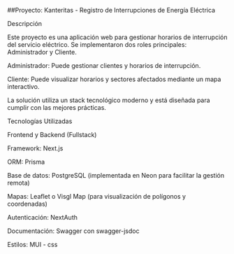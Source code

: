 ##Proyecto: Kanteritas - Registro de Interrupciones de Energía Eléctrica

Descripción

Este proyecto es una aplicación web para gestionar horarios de interrupción del servicio eléctrico. Se implementaron dos roles principales: Administrador y Cliente.

Administrador: Puede gestionar clientes y horarios de interrupción.

Cliente: Puede visualizar horarios y sectores afectados mediante un mapa interactivo.

La solución utiliza un stack tecnológico moderno y está diseñada para cumplir con las mejores prácticas.

Tecnologías Utilizadas

Frontend y Backend (Fullstack)

Framework: Next.js

ORM: Prisma

Base de datos: PostgreSQL (implementada en Neon para facilitar la gestión remota)

Mapas: Leaflet o Visgl Map (para visualización de polígonos y coordenadas)

Autenticación: NextAuth

Documentación: Swagger con swagger-jsdoc

Estilos: MUI - css
